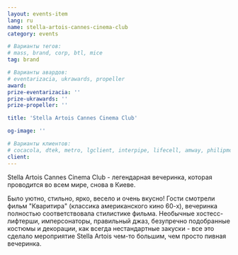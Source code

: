 ```yaml
---
layout: events-item
lang: ru
name: stella-artois-cannes-cinema-club
category: events

# Варианты тегов:
# mass, brand, corp, btl, mice
tag: brand

# Варианты авардов:
# eventarizacia, ukrawards, propeller
award: 
prize-eventarizacia: ''
prize-ukrawards: ''
prize-propeller: ''

title: 'Stella Artois Cannes Cinema Club'

og-image: ''

# Варианты клиентов:
# cocacola, dtek, metro, lgclient, interpipe, lifecell, amway, philipmorris, olymp, maristela, udp, top, zefir, unicef, wog, sebbank, niko, nemiroff, maxim, velykakyshenia, marieclaire, chervonenkoracing, burn, altis, mts, prime, seppala, lifeclient, pekingduck,
client: 
---
```


Stella Artois Cannes Cinema Club - легендарная вечеринка, которая проводится во всем мире, снова в Киеве.

Было уютно, стильно, ярко, весело и очень вкусно! Гости смотрели фильм "Кваритира" (классика американского кино 60-х), вечеринка полностью соответствовала стилистике фильма. Необычные хостесс-лифтерши, имперсонаторы, правильный джаз, безупречно подобранные костюмы и декорации, как всегда нестандартные закуски - все это сделало мероприятие Stella Artois чем-то большим, чем просто пивная вечеринка.
